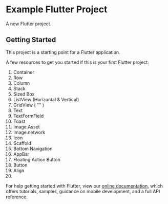# Example Flutter Project

A new Flutter project.

## Getting Started

This project is a starting point for a Flutter application.

A few resources to get you started if this is your first Flutter project:

1. Container
2. Row
3. Column
4. Stack
5. Sized Box
6. ListView (Horizontal & Vertical)
7. GridView ( "" )
8. Text
9. TextFormField
10. Toast
11. Image.Asset
12. Image.network
13. Icon
14. Scaffold
15. Bottom Navigation
16. AppBar
17. Floating Action Button
18. Button
19. Align
20. 

For help getting started with Flutter, view our
[online documentation](https://flutter.dev/docs), which offers tutorials,
samples, guidance on mobile development, and a full API reference.
